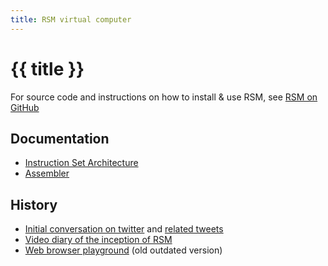 ```yaml
---
title: RSM virtual computer
---
```


# {{ title }}

For source code and instructions on how to install & use RSM,
see [RSM on GitHub](https://github.com/rsms/rsm)


## Documentation

- [Instruction Set Architecture](isa/)
- [Assembler](assembler/)


## History

- [Initial conversation on twitter](https://twitter.com/rsms/status/1492582847982440448)
  and [related tweets](https://twitter.com/search?q=from%3Arsms%20%22rsm%22&f=live)
- [Video diary of the inception of RSM](v1/)
- [Web browser playground](play/) (old outdated version)
